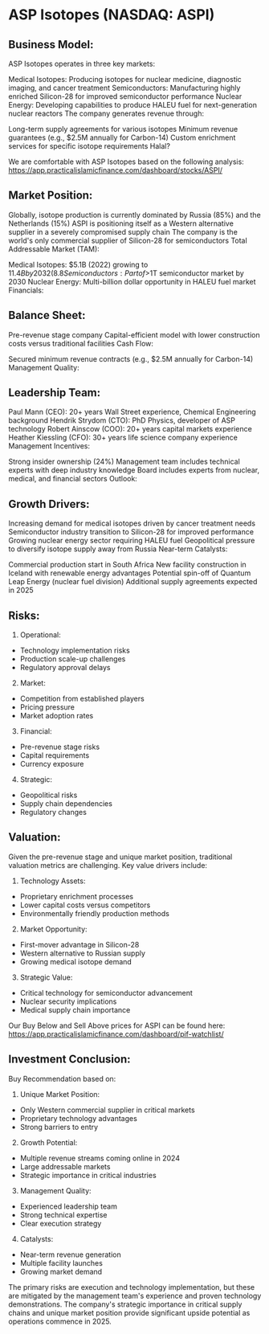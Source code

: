 # ASP Isotopes (NASDAQ: ASPI)

## Business Model:

ASP Isotopes operates in three key markets:

Medical Isotopes: Producing isotopes for nuclear medicine, diagnostic imaging, and cancer treatment
Semiconductors: Manufacturing highly enriched Silicon-28 for improved semiconductor performance
Nuclear Energy: Developing capabilities to produce HALEU fuel for next-generation nuclear reactors
The company generates revenue through:

Long-term supply agreements for various isotopes
Minimum revenue guarantees (e.g., $2.5M annually for Carbon-14)
Custom enrichment services for specific isotope requirements
Halal?

We are comfortable with ASP Isotopes based on the following analysis: https://app.practicalislamicfinance.com/dashboard/stocks/ASPI/

## Market Position:

Globally, isotope production is currently dominated by Russia (85%) and the Netherlands (15%)
ASPI is positioning itself as a Western alternative supplier in a severely compromised supply chain
The company is the world's only commercial supplier of Silicon-28 for semiconductors
Total Addressable Market (TAM):

Medical Isotopes: $5.1B (2022) growing to $11.4B by 2032 (8.8% CAGR)
Semiconductors: Part of >$1T semiconductor market by 2030
Nuclear Energy: Multi-billion dollar opportunity in HALEU fuel market
Financials:

## Balance Sheet:

Pre-revenue stage company
Capital-efficient model with lower construction costs versus traditional facilities
Cash Flow:

Secured minimum revenue contracts (e.g., $2.5M annually for Carbon-14)
Management Quality:

## Leadership Team:

Paul Mann (CEO): 20+ years Wall Street experience, Chemical Engineering background
Hendrik Strydom (CTO): PhD Physics, developer of ASP technology
Robert Ainscow (COO): 20+ years capital markets experience
Heather Kiessling (CFO): 30+ years life science company experience
Management Incentives:

Strong insider ownership (24%)
Management team includes technical experts with deep industry knowledge
Board includes experts from nuclear, medical, and financial sectors
Outlook:

## Growth Drivers:

Increasing demand for medical isotopes driven by cancer treatment needs
Semiconductor industry transition to Silicon-28 for improved performance
Growing nuclear energy sector requiring HALEU fuel
Geopolitical pressure to diversify isotope supply away from Russia
Near-term Catalysts:

Commercial production start in South Africa
New facility construction in Iceland with renewable energy advantages
Potential spin-off of Quantum Leap Energy (nuclear fuel division)
Additional supply agreements expected in 2025

## Risks:

1. Operational:

- Technology implementation risks
- Production scale-up challenges
- Regulatory approval delays

2. Market:

- Competition from established players
- Pricing pressure
- Market adoption rates

3. Financial:

- Pre-revenue stage risks
- Capital requirements
- Currency exposure

4. Strategic:

- Geopolitical risks
- Supply chain dependencies
- Regulatory changes

## Valuation:

Given the pre-revenue stage and unique market position, traditional valuation metrics are challenging. Key value drivers include:

1. Technology Assets:

- Proprietary enrichment processes
- Lower capital costs versus competitors
- Environmentally friendly production methods

2. Market Opportunity:

- First-mover advantage in Silicon-28
- Western alternative to Russian supply
- Growing medical isotope demand

3. Strategic Value:

- Critical technology for semiconductor advancement
- Nuclear security implications
- Medical supply chain importance

Our Buy Below and Sell Above prices for ASPI can be found here: https://app.practicalislamicfinance.com/dashboard/pif-watchlist/

## Investment Conclusion:

Buy Recommendation based on:

1. Unique Market Position:

- Only Western commercial supplier in critical markets
- Proprietary technology advantages
- Strong barriers to entry

2. Growth Potential:

- Multiple revenue streams coming online in 2024
- Large addressable markets
- Strategic importance in critical industries

3. Management Quality:

- Experienced leadership team
- Strong technical expertise
- Clear execution strategy

4. Catalysts:

- Near-term revenue generation
- Multiple facility launches
- Growing market demand

The primary risks are execution and technology implementation, but these are mitigated by the management team's experience and proven technology demonstrations. The company's strategic importance in critical supply chains and unique market position provide significant upside potential as operations commence in 2025.
